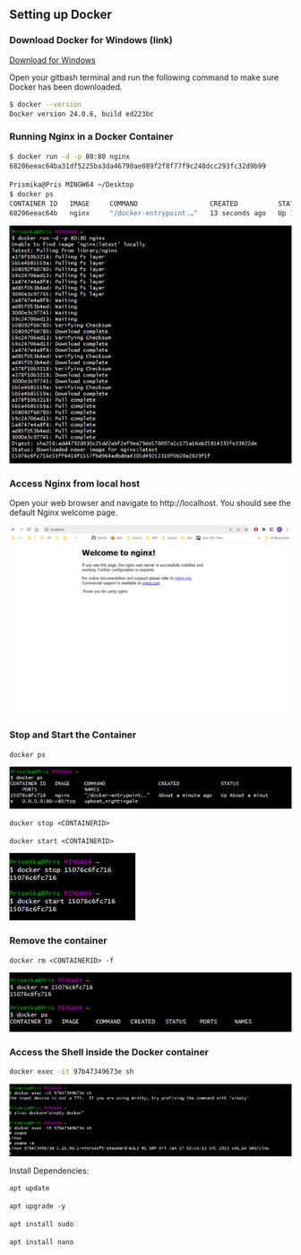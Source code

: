 ## Setting up Docker

### Download Docker for Windows (link)

[Download for Windows](https://desktop.docker.com/win/main/amd64/Docker%20Desktop%20Installer.exe?utm_source=docker&utm_medium=webreferral&utm_campaign=dd-smartbutton&utm_location=module&_gl=1*40czeb*_ga*MjEyNDk2NTk3MS4xNjk4NjU5MTcw*_ga_XJWPQMJYHQ*MTY5ODY3NDM1Ni41LjEuMTY5ODY3NjI1Ny41My4wLjA.)

Open your gitbash terminal and run the following command to make sure Docker has been downloaded. 

```bash
$ docker --version
Docker version 24.0.6, build ed223bc
```

### Running Nginx in a Docker Container

```bash
$ docker run -d -p 80:80 nginx
68206eeac64ba31df5225ba3da46790ae089f2f8f77f9c248dcc293fc32d9b99

Prismika@Pris MINGW64 ~/Desktop
$ docker ps
CONTAINER ID   IMAGE     COMMAND                  CREATED          STATUS          PORTS                NAMES
68206eeac64b   nginx     "/docker-entrypoint.…"   13 seconds ago   Up 13 seconds   0.0.0.0:80->80/tcp   friendly_elgamal
```

![Alt text](images/nginx.png)

### Access Nginx from local host

Open your web browser and navigate to http://localhost. You should see the 
default Nginx welcome page.

![Alt text](<images/Screenshot 2023-10-30 132620.png>)

### Stop and Start the Container 


```
docker ps 
```

![Alt text](images/dockerps.png)


```
docker stop <CONTAINERID>

docker start <CONTAINERID>
```
![Alt text](images/dockerstart_stop.png)

### Remove the container

```
docker rm <CONTAINERID> -f
```
![Alt text](images/DOCKERRM.png)

### Access the Shell inside the Docker container


```bash
docker exec -it 97b47349673e sh
```

![Alt text](images/access_dockercontainer.png)

Install Dependencies: 

```
apt update 

apt upgrade -y 

apt install sudo

apt install nano
```
